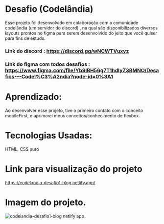 # Desafio (Codelândia)
Esse projeto foi desenvolvido em colaboração com a comunidade codelândia (um servidor do discord) , na qual são disponibilizados diversos layouts prontos no figma para serem desenvolvido do jeito que você quiser para fins de estudo.
### Link do discord : https://discord.gg/wNCWTVuxyz
### Link do figma com todos desafios : https://www.figma.com/file/Yb9IBH56g7T1hdIyZ3BMNO/Desafios---Codel%C3%A2ndia?node-id=0%3A1

# Aprendizado:
Ao desenvolver esse projeto, tive o primeiro contato com o conceito mobileFirst, e aprimorei meus conceitos/conhecimento de flexbox.

# Tecnologias Usadas:
HTML, CSS puro

# Link para visualização do projeto
https://codelandia-desafio1-blog.netlify.app/


# Imagem do projeto.

![codelandia-desafio1-blog netlify app_](https://user-images.githubusercontent.com/102332042/190523761-1eefe30f-6e46-4a7c-a2cc-c8fb33d1c4fa.png)


